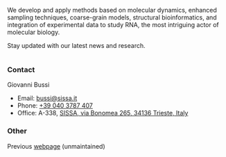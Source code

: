 

We develop and apply methods based on molecular dynamics, enhanced sampling techniques,
coarse-grain models, structural bioinformatics, and integration of experimental data to study RNA, the most intriguing actor
of molecular biology.

Stay updated with our latest news and research.

<div style="display: flex; gap: 15px; margin-top: 10px;">
  <a href="https://github.com/bussilab" target="_blank" aria-label="GitHub">
    <i class="fab fa-github" style="font-size: 1.5rem;"></i>
  </a>
  <a href="https://bsky.app/profile/bussilab.bsky.social" target="_blank" aria-label="Bluesky">
    <i class="fas fa-cloud" style="font-size: 1.5rem;"></i>
  </a>
  <a href="https://x.com/bussilab" target="_blank" aria-label="Twitter">
    <i class="fab fa-twitter" style="font-size: 1.5rem;"></i>
  </a>
</div>

### Contact

Giovanni Bussi

- Email: [bussi@sissa.it](mailto:bussi@sissa.it)
- Phone: [+39 040 3787 407](tel:+390403787407)
- Office: A-338, [SISSA, via Bonomea 265, 34136 Trieste, Italy](https://maps.app.goo.gl/tNTxGpG9mjJVxbsX8)

### Other

Previous [webpage](https://sites.google.com/site/giovannibussi) (unmaintained)

